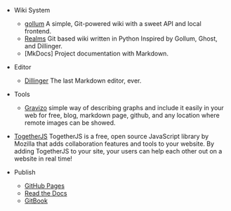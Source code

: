 - Wiki System
  - [gollum] A simple, Git-powered wiki with a sweet API and local frontend.
  - [Realms] Git based wiki written in Python Inspired by Gollum, Ghost, and Dillinger.
  - [MkDocs] Project documentation with Markdown.

- Editor
  - [Dillinger] The last Markdown editor, ever.

- Tools
  - [Gravizo] simple way of describing graphs and include it easily in your web for free, blog, markdown page, github, and any location where remote images can be showed.
 - [TogetherJS] TogetherJS is a free, open source JavaScript library by Mozilla that adds collaboration features and tools to your website. By adding TogetherJS to your site, your users can help each other out on a website in real time!

- Publish
  - [GitHub Pages](https://pages.github.com/)
  - [Read the Docs](https://readthedocs.org/)
  - [GitBook](https://www.gitbook.com/)

[gollum]: https://github.com/gollum/gollum
[Realms]: http://realms.io/
[Dillinger]: https://github.com/joemccann/dillinger/
[Gravizo]: http://www.gravizo.com/
[TogetherJS]: https://togetherjs.com/
